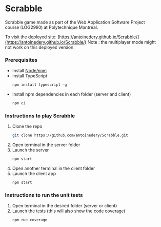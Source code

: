 <td><h1>Scrabble</h1></td>

Scrabble game made as part of the Web Application Software Project course (LOG2990) at Polytechnique Montréal.

To visit the deployed site: [https://antoinedery.github.io/Scrabble/](https://antoinedery.github.io/Scrabble/)
Note : the multiplayer mode might not work on this deployed version. 

### Prerequisites
* Install [Node/npm](https://nodejs.org/en/download/)
* Install TypeScript
   ```sh
   npm install typescript –g
   ```
* Install npm dependencies in each folder (server and client)
   ```sh
   npm ci
   ```
   
### Instructions to play Scrabble    
1. Clone the repo
   ```sh
   git clone https://github.com/antoinedery/Scrabble.git
   ```
2. Open terminal in the server folder
3. Launch the server
   ```sh
   npm start
   ```
4. Open another terminal in the client folder
5. Launch the client app
   ```sh
   npm start
   ```
   
### Instructions to run the unit tests  
1. Open terminal in the desired folder (server or client)
2. Launch the tests (this will also show the code coverage)
   ```sh
   npm run coverage
   ``` 

